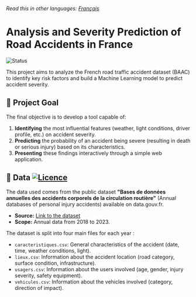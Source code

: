 _Read this in other languages: [Français](README_FR.md)_

# Analysis and Severity Prediction of Road Accidents in France

![Status](https://img.shields.io/badge/Status-Work%20in%20Progress-yellow)

This project aims to analyze the French road traffic accident dataset (BAAC) to identify key risk factors and build a Machine Learning model to predict accident severity.

## 🎯 Project Goal

The final objective is to develop a tool capable of:
1.  **Identifying** the most influential features (weather, light conditions, driver profile, etc.) on accident severity.
2.  **Predicting** the probability of an accident being severe (resulting in death or serious injury) based on its characteristics.
3.  **Presenting** these findings interactively through a simple web application.

## 💾 Data [![Licence](https://img.shields.io/badge/Licence-Licence%20Ouverte%20v2.0-lightgrey)](DATA_LICENSE.md)

The data used comes from the public dataset **"Bases de données annuelles des accidents corporels de la circulation routière"** (Annual databases of personal injury accidents) available on data.gouv.fr.

* **Source:** [Link to the dataset](https://www.data.gouv.fr/datasets/bases-de-donnees-annuelles-des-accidents-corporels-de-la-circulation-routiere-annees-de-2005-a-2023/)
* **Scope:** Annual data from 2018 to 2023.


The dataset is split into four main files for each year :
* `caracteristiques.csv`: General characteristics of the accident (date, time, weather conditions, light).
* `lieux.csv`: Information about the accident location (road category, surface condition, infrastructure).
* `usagers.csv`: Information about the users involved (age, gender, injury severity, safety equipment).
* `vehicules.csv`: Information about the vehicles involved (category, direction of impact).